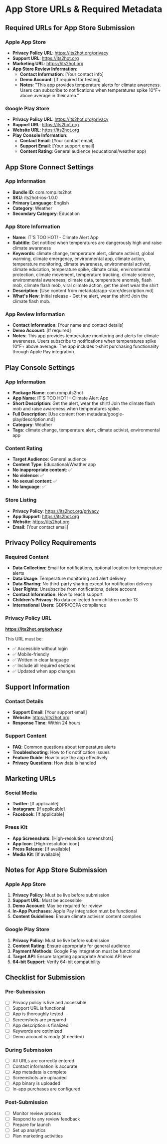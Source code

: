 # App Store URLs & Required Metadata

## Required URLs for App Store Submission

### Apple App Store
- **Privacy Policy URL**: https://its2hot.org/privacy
- **Support URL**: https://its2hot.org
- **Marketing URL**: https://its2hot.org
- **App Store Review Information**:
  - **Contact Information**: [Your contact info]
  - **Demo Account**: [If required for testing]
  - **Notes**: "This app provides temperature alerts for climate awareness. Users can subscribe to notifications when temperatures spike 10°F+ above average in their area."

### Google Play Store
- **Privacy Policy URL**: https://its2hot.org/privacy
- **Support URL**: https://its2hot.org
- **Website URL**: https://its2hot.org
- **Play Console Information**:
  - **Contact Email**: [Your contact email]
  - **Support Email**: [Your support email]
  - **Content Rating**: General audience (educational/weather app)

## App Store Connect Settings

### App Information
- **Bundle ID**: com.romp.its2hot
- **SKU**: its2hot-ios-1.0.0
- **Primary Language**: English
- **Category**: Weather
- **Secondary Category**: Education

### App Store Information
- **Name**: IT'S TOO HOT! - Climate Alert App
- **Subtitle**: Get notified when temperatures are dangerously high and raise climate awareness
- **Keywords**: climate change, temperature alert, climate activist, global warming, climate emergency, environmental app, climate action, temperature monitoring, climate awareness, environmental activist, climate education, temperature spike, climate crisis, environmental protection, climate movement, temperature tracking, climate science, environmental awareness, climate data, temperature anomaly, flash mob, climate flash mob, viral climate action, get the alert wear the shirt
- **Description**: [Use content from metadata/app-store/description.md]
- **What's New**: Initial release - Get the alert, wear the shirt! Join the climate flash mob.

### App Review Information
- **Contact Information**: [Your name and contact details]
- **Demo Account**: [If required]
- **Notes**: This app provides temperature monitoring and alerts for climate awareness. Users subscribe to notifications when temperatures spike 10°F+ above average. The app includes t-shirt purchasing functionality through Apple Pay integration.

## Play Console Settings

### App Information
- **Package Name**: com.romp.its2hot
- **App Name**: IT'S TOO HOT! - Climate Alert App
- **Short Description**: Get the alert, wear the shirt! Join the climate flash mob and raise awareness when temperatures spike.
- **Full Description**: [Use content from metadata/google-play/description.md]
- **Category**: Weather
- **Tags**: climate change, temperature alert, climate activist, environmental app

### Content Rating
- **Target Audience**: General audience
- **Content Type**: Educational/Weather app
- **No inappropriate content**: ✅
- **No violence**: ✅
- **No sexual content**: ✅
- **No language**: ✅

### Store Listing
- **Privacy Policy**: https://its2hot.org/privacy
- **App Support**: https://its2hot.org
- **Website**: https://its2hot.org
- **Email**: [Your contact email]

## Privacy Policy Requirements

### Required Content
- **Data Collection**: Email for notifications, optional location for temperature alerts
- **Data Usage**: Temperature monitoring and alert delivery
- **Data Sharing**: No third-party sharing except for notification delivery
- **User Rights**: Unsubscribe from notifications, delete account
- **Contact Information**: How to reach support
- **Children's Privacy**: No data collected from children under 13
- **International Users**: GDPR/CCPA compliance

### Privacy Policy URL
**https://its2hot.org/privacy**

This URL must be:
- ✅ Accessible without login
- ✅ Mobile-friendly
- ✅ Written in clear language
- ✅ Include all required sections
- ✅ Updated when app changes

## Support Information

### Contact Details
- **Support Email**: [Your support email]
- **Website**: https://its2hot.org
- **Response Time**: Within 24 hours

### Support Content
- **FAQ**: Common questions about temperature alerts
- **Troubleshooting**: How to fix notification issues
- **Feature Guide**: How to use the app effectively
- **Privacy Questions**: How data is handled

## Marketing URLs

### Social Media
- **Twitter**: [If applicable]
- **Instagram**: [If applicable]
- **Facebook**: [If applicable]

### Press Kit
- **App Screenshots**: [High-resolution screenshots]
- **App Icon**: [High-resolution icon]
- **Press Release**: [If available]
- **Media Kit**: [If available]

## Notes for App Store Submission

### Apple App Store
1. **Privacy Policy**: Must be live before submission
2. **Support URL**: Must be accessible
3. **Demo Account**: May be required for review
4. **In-App Purchases**: Apple Pay integration must be functional
5. **Content Guidelines**: Ensure climate activism content complies

### Google Play Store
1. **Privacy Policy**: Must be live before submission
2. **Content Rating**: Ensure appropriate for general audience
3. **Payment Methods**: Google Pay integration must be functional
4. **Target API**: Ensure targeting appropriate Android API level
5. **64-bit Support**: Verify 64-bit compatibility

## Checklist for Submission

### Pre-Submission
- [ ] Privacy policy is live and accessible
- [ ] Support URL is functional
- [ ] App is thoroughly tested
- [ ] Screenshots are prepared
- [ ] App description is finalized
- [ ] Keywords are optimized
- [ ] Demo account is ready (if needed)

### During Submission
- [ ] All URLs are correctly entered
- [ ] Contact information is accurate
- [ ] App metadata is complete
- [ ] Screenshots are uploaded
- [ ] App binary is uploaded
- [ ] In-app purchases are configured

### Post-Submission
- [ ] Monitor review process
- [ ] Respond to any review feedback
- [ ] Prepare for launch
- [ ] Set up analytics
- [ ] Plan marketing activities 